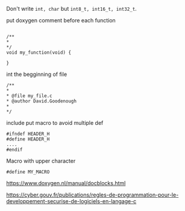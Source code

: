 

Don't write `int, char` but `int8_t, int16_t, int32_t`.

put doxygen comment before each function

``` 

/**
*
*/
void my_function(void) {

}
```

int the begginning of file 

```
/**
*
* @file my_file.c
* @author David.Goodenough
*
*/  
```


include put macro to avoid multiple def
```
#ifndef HEADER_H
#define HEADER_H
....
#endif
```

Macro with upper character

```
#define MY_MACRO
```

https://www.doxygen.nl/manual/docblocks.html

https://cyber.gouv.fr/publications/regles-de-programmation-pour-le-developpement-securise-de-logiciels-en-langage-c